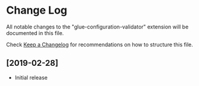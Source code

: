 # Change Log
All notable changes to the "glue-configuration-validator" extension will be documented in this file.

Check [Keep a Changelog](http://keepachangelog.com/) for recommendations on how to structure this file.

## [2019-02-28]
- Initial release
